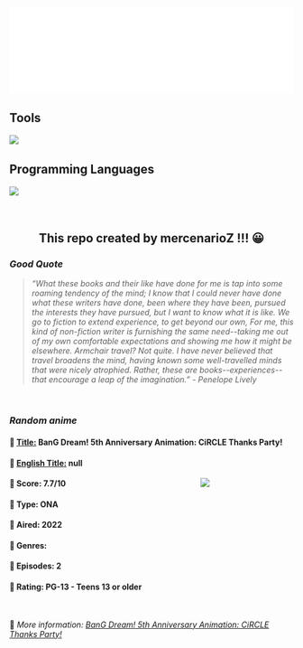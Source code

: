 
<img src="svg/nai.svg" />

<p>
  <h2>Tools</h2>
  <a href="https://skillicons.dev">
    <img src="https://skillicons.dev/icons?i=git,bash,vim,ubuntu,tensorflow,pytorch,docker,raspberrypi" />
  </a>

  <br />

  <h2>Programming Languages</h2>

  <a href="https://skillicons.dev">
    <img src="https://skillicons.dev/icons?i=python,c,cpp" />
  </a>
</p>

<br />

<h2 align="center">This repo created by mercenarioZ !!! 😀</h2>
<h3><i>Good Quote</i></h3>

<blockquote>
<i>
“What these books and their like have done for me is tap into some roaming tendency of the mind; I know that I could never have done what these writers have done, been where they have been, pursued the interests they have pursued, but I want to know what it is like. We go to fiction to extend experience, to get beyond our own, For me, this kind of non-fiction writer is furnishing the same need--taking me out of my own comfortable expectations and showing me how it might be elsewhere. Armchair travel? Not quite. I have never believed that travel broadens the mind, having known some well-travelled minds that were nicely atrophied. Rather, these are books--experiences--that encourage a leap of the imagination.” - Penelope Lively
</i>
</blockquote>

<br />

<h3><i>Random anime</i></h3>

<h4>
  <strong>🥭 <u>Title:</u></strong> BanG Dream! 5th Anniversary Animation: CiRCLE Thanks Party!
</h4>

<h4>🌿 <u>English Title:</u> null</h4>

<img align="right" width="165" src=https://cdn.myanimelist.net/images/anime/1343/121390.jpg />

<h4>🌱 Score: 7.7/10</h4>

<h4>🌲 Type: ONA</h4>

<h4>🌴 Aired: 2022</h4>

<h4>🌵 Genres: </h4>

<h4>🥑 Episodes: 2</h4>

<h4>🍏 Rating: PG-13 - Teens 13 or older</h4>

<br />

🍂 *More information: [BanG Dream! 5th Anniversary Animation: CiRCLE Thanks Party!](https://myanimelist.net/anime/51218/BanG_Dream_5th_Anniversary_Animation__CiRCLE_Thanks_Party)*
    
